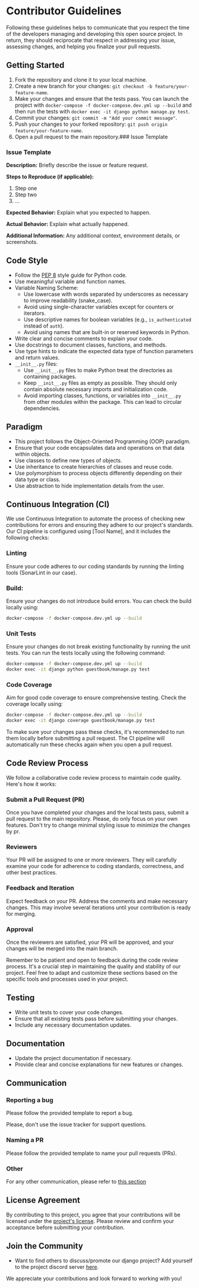 # Contributor Guidelines

Following these guidelines helps to communicate that you respect the time of the developers managing and developing this open source project. In return, they should reciprocate that respect in addressing your issue, assessing changes, and helping you finalize your pull requests.

## Getting Started

1. Fork the repository and clone it to your local machine.
3. Create a new branch for your changes: `git checkout -b feature/your-feature-name`.
4. Make your changes and ensure that the tests pass. You can launch the project with `docker-compose -f docker-compose.dev.yml up --build` and then run the tests with `docker exec -it django python manage.py test`.
5. Commit your changes: `git commit -m "Add your commit message"`.
6. Push your changes to your forked repository: `git push origin feature/your-feature-name`.
7. Open a pull request to the main repository.### Issue Template

### Issue Template

**Description:**
Briefly describe the issue or feature request.

**Steps to Reproduce (if applicable):**
1. Step one
2. Step two
3. ...

**Expected Behavior:**
Explain what you expected to happen.

**Actual Behavior:**
Explain what actually happened.

**Additional Information:**
Any additional context, environment details, or screenshots.


## Code Style

- Follow the [PEP 8](https://www.python.org/dev/peps/pep-0008/) style guide for Python code.
- Use meaningful variable and function names.
- Variable Naming Scheme:
    - Use lowercase with words separated by underscores as necessary to improve readability (snake_case).
    - Avoid using single-character variables except for counters or iterators.
    - Use descriptive names for boolean variables (e.g., `is_authenticated` instead of `auth`).
    - Avoid using names that are built-in or reserved keywords in Python.
- Write clear and concise comments to explain your code.
- Use docstrings to document classes, functions, and methods.
- Use type hints to indicate the expected data type of function parameters and return values.
- `__init__.py` files:
    - Use `__init__.py` files to make Python treat the directories as containing packages.
    - Keep `__init__.py` files as empty as possible. They should only contain absolute necessary imports and initialization code.
    - Avoid importing classes, functions, or variables into `__init__.py` from other modules within the package. This can lead to circular dependencies.


## Paradigm

- This project follows the Object-Oriented Programming (OOP) paradigm.
- Ensure that your code encapsulates data and operations on that data within objects.
- Use classes to define new types of objects.
- Use inheritance to create hierarchies of classes and reuse code.
- Use polymorphism to process objects differently depending on their data type or class.
- Use abstraction to hide implementation details from the user.

## Continuous Integration (CI)
We use Continuous Integration to automate the process of checking new contributions for errors and ensuring they adhere to our project's standards. Our CI pipeline is configured using [Tool Name], and it includes the following checks:

### Linting
Ensure your code adheres to our coding standards by running the linting tools (SonarLint in our case). 

### Build:
Ensure your changes do not introduce build errors. You can check the build locally using:

```bash
docker-compose -f docker-compose.dev.yml up --build
```

### Unit Tests
Ensure your changes do not break existing functionality by running the unit tests. You can run the tests locally using the following command:

```bash
docker-compose -f docker-compose.dev.yml up --build
docker exec -it django python guestbook/manage.py test
```

### Code Coverage
Aim for good code coverage to ensure comprehensive testing. Check the coverage locally using:

```bash
docker-compose -f docker-compose.dev.yml up --build
docker exec -it django coverage guestbook/manage.py test
```

To make sure your changes pass these checks, it's recommended to run them locally before submitting a pull request. The CI pipeline will automatically run these checks again when you open a pull request.

## Code Review Process
We follow a collaborative code review process to maintain code quality. Here's how it works:

### Submit a Pull Request (PR)
Once you have completed your changes and the local tests pass, submit a pull request to the main repository.
Please, do only focus on your own features. Don't try to change minimal styling issue to minimize the changes by pr.

### Reviewers
Your PR will be assigned to one or more reviewers. They will carefully examine your code for adherence to coding standards, correctness, and other best practices.

### Feedback and Iteration
Expect feedback on your PR. Address the comments and make necessary changes. This may involve several iterations until your contribution is ready for merging.

### Approval
Once the reviewers are satisfied, your PR will be approved, and your changes will be merged into the main branch.

Remember to be patient and open to feedback during the code review process. It's a crucial step in maintaining the quality and stability of our project.
Feel free to adapt and customize these sections based on the specific tools and processes used in your project.

## Testing
- Write unit tests to cover your code changes.
- Ensure that all existing tests pass before submitting your changes.
- Include any necessary documentation updates.

## Documentation
- Update the project documentation if necessary.
- Provide clear and concise explanations for new features or changes.

## Communication

### Reporting a bug
Please follow the provided template to report a bug.

Please, don't use the issue tracker for support questions.

### Naming a PR
Please follow the provided template to name your pull requests (PRs).

### Other
For any other communication, please refer to [this section](https://github.com/UNamurCSFaculty/2324_INFOM126_GROUPE_06/blob/main/README.md#contacting-us)

## License Agreement
By contributing to this project, you agree that your contributions will be licensed under the [project's license](). Please review and confirm your acceptance before submitting your contribution.

## Join the Community
- Want to find others to discuss/promote our django project? Add yourself to the project discord server [here](https://discord.gg/).

We appreciate your contributions and look forward to working with you!
